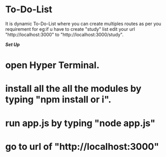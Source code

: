 # To-Do-List
It is  dynamic To-Do-List where you can create multiples routes as per you requirement for eg:if u have to create "study" list edit 
your url "http://localhost:3000" to "http://localhost:3000/study".

***Set Up***
# open Hyper Terminal.
# install all the all the modules by typing "npm install or i".
# run app.js by typing "node app.js"
# go to url of "http://localhost:3000"
